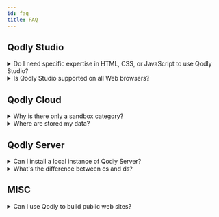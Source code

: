 ```yaml
---
id: faq
title: FAQ
---
```


## Qodly Studio 



<details><summary style= {{ fontWeight: "bold", marginBottom: "20px" }}>Do I need specific expertise in HTML, CSS, or JavaScript to use Qodly Studio?</summary>


No, Qodly Studio offers an experience of intuitive and visual web development that does not require any expertise of web technologies. 


</details>



<details>
<summary style= {{ fontWeight: "bold" , marginBottom: "20px" }}>Is Qodly Studio supported on all Web browsers?</summary>


See the requirements list [here](../studio/overview.md#requirements).

</details>




## Qodly Cloud  


<details>
<summary style= {{ fontWeight: "bold" , marginBottom: "20px" }}>Why is there only a sandbox category?</summary>

Other categories (applications and shared applications) will be open after the Beta phase. 

</details>


<details><summary style= {{ fontWeight: "bold" , marginBottom: "20px" }}>Where are stored my data?</summary>

Your data are stored on AWS (Amazon Cloud). 

</details>



## Qodly Server

<details><summary style= {{ fontWeight: "bold" , marginBottom: "20px" }}>Can I install a local instance of Qodly Server?</summary>

No, Qodly Server is only proposed a a cloud service. 

</details>

<details><summary style= {{ fontWeight: "bold" , marginBottom: "20px" }}>What's the difference between cs and ds?</summary>

`cs` is the Class Store object, containing all classes of the current project, including user classes (e.g. `cs.MyUserClass`) and datastore classes (e.g. `cs.People`, `cs.PeopleEntity`, etc.). It is used for **declaration** of all kinds of class object variables (including datastore class objects), and for **instantiation** of user class objects.

```qs
var instance : cs.myClass // declares an object variable of class cs.myClass
instance = cs.myClass.new() // creates a new instance of myClass object.
```

`ds` is a shortcut to the main datastore object, providing access to the [ORDA model and data object](../orda/data-model.md) instances. It is a kind of singleton, used for **instantiation** of datastore objects. Datastore objects are handled by ORDA and cannot be instantiated through the `cs` Class Store. 

```qs
var myEntity : cs.PeopleEntity //declares a datastore object variable of class cs.PeopleEntity
myEntity = ds.People.get(167) //put an instance of People in the variable 
```
</details>


## MISC

<details><summary style= {{ fontWeight: "bold" , marginBottom: "20px" }}>Can I use Qodly to build public web sites? </summary>

Qodly is rather designed to build business applications with a web interface. All users need to be logged. 

</details>

